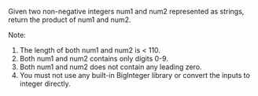 Given two non-negative integers num1 and num2 represented as strings, return the product of num1 and num2.

Note:

1. The length of both num1 and num2 is < 110.
2. Both num1 and num2 contains only digits 0-9.
3. Both num1 and num2 does not contain any leading zero.
4. You must not use any built-in BigInteger library or convert the inputs to integer directly.

